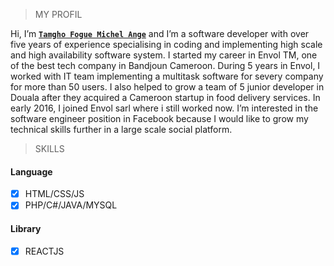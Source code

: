 > MY PROFIL


Hi, I’m  [**`Tamgho Fogue Michel Ange`**](https://www.linkedin.com/in/michel-ange-tamgho-fogue-299b19156/) and I’m a software developer with over five years of experience specialising in coding and implementing high scale and high availability software system. 
I started my career in Envol TM, one of the best tech company in Bandjoun Cameroon. 
During 5 years in Envol, I worked with IT team implementing a multitask software for severy company for more than 50 users. 
I also helped to grow a team of 5 junior developer in Douala after they acquired a Cameroon startup in food delivery services. 
In early 2016, I joined Envol sarl where i still worked now. 
I’m interested in the software engineer position in Facebook because I would like to grow my technical skills further in a large scale social platform.


> SKILLS
 #### Language
- [x] HTML/CSS/JS  
- [x] PHP/C#/JAVA/MYSQL       

 #### Library
- [x] REACTJS 

